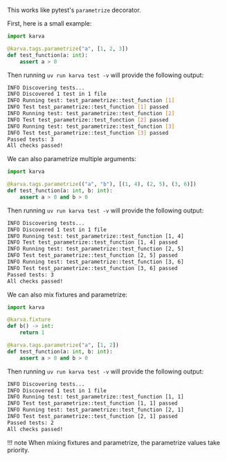 This works like pytest's `parametrize` decorator.

First, here is a small example:

```python
import karva

@karva.tags.parametrize("a", [1, 2, 3])
def test_function(a: int):
    assert a > 0
```

Then running `uv run karva test -v` will provide the following output:

```bash
INFO Discovering tests...
INFO Discovered 1 test in 1 file
INFO Running test: test_parametrize::test_function [1]
INFO Test test_parametrize::test_function [1] passed
INFO Running test: test_parametrize::test_function [2]
INFO Test test_parametrize::test_function [2] passed
INFO Running test: test_parametrize::test_function [3]
INFO Test test_parametrize::test_function [3] passed
Passed tests: 3
All checks passed!
```

We can also parametrize multiple arguments:

```python
import karva

@karva.tags.parametrize(("a", "b"), [(1, 4), (2, 5), (3, 6)])
def test_function(a: int, b: int):
    assert a > 0 and b > 0
```

Then running `uv run karva test -v` will provide the following output:

```bash
INFO Discovering tests...
INFO Discovered 1 test in 1 file
INFO Running test: test_parametrize::test_function [1, 4]
INFO Test test_parametrize::test_function [1, 4] passed
INFO Running test: test_parametrize::test_function [2, 5]
INFO Test test_parametrize::test_function [2, 5] passed
INFO Running test: test_parametrize::test_function [3, 6]
INFO Test test_parametrize::test_function [3, 6] passed
Passed tests: 3
All checks passed!
```

We can also mix fixtures and parametrize:

```python
import karva

@karva.fixture
def b() -> int:
    return 1

@karva.tags.parametrize("a", [1, 2])
def test_function(a: int, b: int):
    assert a > 0 and b > 0
```

Then running `uv run karva test -v` will provide the following output:

```bash
INFO Discovering tests...
INFO Discovered 1 test in 1 file
INFO Running test: test_parametrize::test_function [1, 1]
INFO Test test_parametrize::test_function [1, 1] passed
INFO Running test: test_parametrize::test_function [2, 1]
INFO Test test_parametrize::test_function [2, 1] passed
Passed tests: 2
All checks passed!
```

!!! note
    When mixing fixtures and parametrize, the parametrize values take priority.
